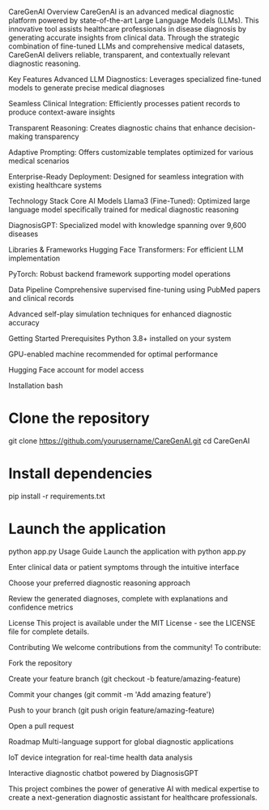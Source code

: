 CareGenAI
Overview
CareGenAI is an advanced medical diagnostic platform powered by state-of-the-art Large Language Models (LLMs). This innovative tool assists healthcare professionals in disease diagnosis by generating accurate insights from clinical data. Through the strategic combination of fine-tuned LLMs and comprehensive medical datasets, CareGenAI delivers reliable, transparent, and contextually relevant diagnostic reasoning.

Key Features
Advanced LLM Diagnostics: Leverages specialized fine-tuned models to generate precise medical diagnoses

Seamless Clinical Integration: Efficiently processes patient records to produce context-aware insights

Transparent Reasoning: Creates diagnostic chains that enhance decision-making transparency

Adaptive Prompting: Offers customizable templates optimized for various medical scenarios

Enterprise-Ready Deployment: Designed for seamless integration with existing healthcare systems

Technology Stack
Core AI Models
Llama3 (Fine-Tuned): Optimized large language model specifically trained for medical diagnostic reasoning

DiagnosisGPT: Specialized model with knowledge spanning over 9,600 diseases

Libraries & Frameworks
Hugging Face Transformers: For efficient LLM implementation

PyTorch: Robust backend framework supporting model operations

Data Pipeline
Comprehensive supervised fine-tuning using PubMed papers and clinical records

Advanced self-play simulation techniques for enhanced diagnostic accuracy

Getting Started
Prerequisites
Python 3.8+ installed on your system

GPU-enabled machine recommended for optimal performance

Hugging Face account for model access

Installation
bash
# Clone the repository
git clone https://github.com/yourusername/CareGenAI.git
cd CareGenAI

# Install dependencies
pip install -r requirements.txt

# Launch the application
python app.py
Usage Guide
Launch the application with python app.py

Enter clinical data or patient symptoms through the intuitive interface

Choose your preferred diagnostic reasoning approach

Review the generated diagnoses, complete with explanations and confidence metrics

License
This project is available under the MIT License - see the LICENSE file for complete details.

Contributing
We welcome contributions from the community! To contribute:

Fork the repository

Create your feature branch (git checkout -b feature/amazing-feature)

Commit your changes (git commit -m 'Add amazing feature')

Push to your branch (git push origin feature/amazing-feature)

Open a pull request

Roadmap
Multi-language support for global diagnostic applications

IoT device integration for real-time health data analysis

Interactive diagnostic chatbot powered by DiagnosisGPT

This project combines the power of generative AI with medical expertise to create a next-generation diagnostic assistant for healthcare professionals.
